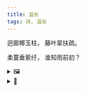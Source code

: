```yaml
---
title: 滋长
tags: 诗, 滋长
---
```


迥廊椰玉柱，
藤叶翠扶疏。

柔蔓垂萦纡，
谁知雨前初？

<details><summary>🖼️</summary>

![](writings/images/2021-03-13-10-28-zhi-zhang.JPG)
</details>

<details><summary>📝</summary>
“谁知雨前初”，意为如今盘根错节的藤蔓滋长于一场场雨中，后来人又有谁知道在这一切发生之前的初态？
</details>